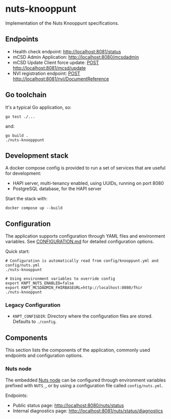 # nuts-knooppunt

Implementation of the Nuts Knooppunt specifications.

## Endpoints

- Health check endpoint: [http://localhost:8081/status](http://localhost:8081/status)
- mCSD Admin Application: [http://localhost:8080/mcsdadmin](http://localhost:8080/mcsdadmin)
- mCSD Update Client force update: [POST http://localhost:8081/mcsd/update](http://localhost:8081/mcsd/update)
- NVI registration endpoint: [POST http://localhost:8081/nvi/DocumentReference](http://localhost:8081/nvi/DocumentReference)

## Go toolchain

It's a typical Go application, so:

```shell
go test ./...
```

and:

```shell
go build .
./nuts-knoopppunt
```

## Development stack

A docker compose config is provided to run a set of services that are useful for development:

- HAPI server, multi-tenancy enabled, using UUIDs, running on port 8080
- PostgreSQL database, for the HAPI server

Start the stack with:

```shell
docker compose up --build
```

## Configuration

The application supports configuration through YAML files and environment variables. See [CONFIGURATION.md](CONFIGURATION.md) for detailed configuration options.

Quick start:

```shell
# Configuration is automatically read from config/knooppunt.yml and config/nuts.yml
./nuts-knooppunt

# Using environment variables to override config
export KNPT_NUTS_ENABLED=false
export KNPT_MCSDADMIN_FHIRBASEURL=http://localhost:8080/fhir
./nuts-knooppunt
```

### Legacy Configuration

- `KNPT_CONFIGDIR`: Directory where the configuration files are stored. Defaults to `./config`.

## Components

This section lists the components of the application, commonly used endpoints and configuration options.

### Nuts node
The embedded [Nuts node](https://github.com/nuts-foundation/nuts-node) can be configured through environment variables prefixed with `NUTS_`, or by using a configuration file called `config/nuts.yml`.

Endpoints:
- Public status page: [http://localhost:8080/nuts/status](http://localhost:8080/nuts/status)
- Internal diagnostics page: [http://localhost:8081/nuts/status/diagnostics](http://localhost:8081/nuts/status/diagnostics)
